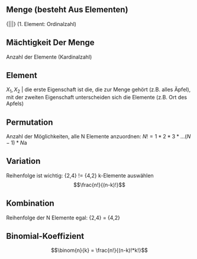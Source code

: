 ## Menge (besteht Aus Elementen)

{|||} (1. Element: Ordinalzahl)

## Mächtigkeit Der Menge

Anzahl der Elemente (Kardinalzahl)

## Element

$X_1, X_2$ | die erste Eigenschaft ist die, die zur Menge gehört (z.B. alles Äpfel), mit der zweiten Eigenschaft unterscheiden sich die Elemente (z.B. Ort des Apfels)

## Permutation

Anzahl der Möglichkeiten, alle N Elemente anzuordnen:
$N! =1*2*3*...(N-1)*N$a

## Variation

Reihenfolge ist wichtig: {2,4} != {4,2}
k-Elemente auswählen
$$\frac{n!}{(n-k)!}$$

## Kombination

Reihenfolge der N Elemente egal: {2,4} = {4,2}

## Binomial-Koeffizient

$$\binom{n}{k} = \frac{n!}{(n-k)!*k!}$$